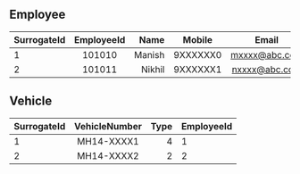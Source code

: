 ## Employee

| SurrogateId   | EmployeeId    | Name  | Mobile        | Email         | ReservationCategory  |
| ------------- |:-------------:| -----:| ------------- |:-------------:| ------------------:  |
| 1             | 101010        |Manish | 9XXXXXX0      | mxxxx@abc.com |  Unreserved          |
| 2             | 101011        |Nikhil | 9XXXXXX1      | nxxxx@abc.com |   Executive          |

## Vehicle

| SurrogateId   | VehicleNumber | Type  | EmployeeId    | 
| ------------- |:-------------:| -----:| ------------- |
| 1             | MH14-XXXX1    |4      | 1             | 
| 2             | MH14-XXXX2    |2      | 2             | 


